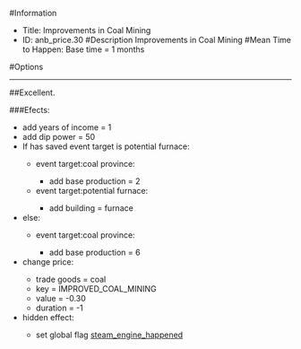 #Information
 - Title: Improvements in Coal Mining
 - ID: anb_price.30
#Description
Improvements in Coal Mining
#Mean Time to Happen:
Base time = 1 months

#Options

___
##Excellent.

###Efects:<ul><li>add years of income = 1</li><li>add dip power = 50</li><li>If has saved event target is potential furnace:</li><ul><li>event target:coal province:</li><ul><li>add base production = 2</li></ul><li>event target:potential furnace:</li><ul><li>add building = furnace</li></ul></ul><li>else:</li><ul><li>event target:coal province:</li><ul><li>add base production = 6</li></ul></ul><li>change price:</li><ul><li>trade goods = coal</li><li>key = IMPROVED_COAL_MINING</li><li>value = -0.30</li><li>duration = -1</li></ul><li>hidden effect:</li><ul><li>set global flag [steam_engine_happened](../flags/steam_engine_happened.md)</li></ul></ul>

